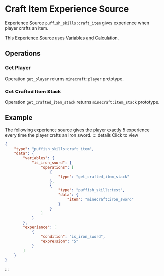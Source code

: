 # Craft Item Experience Source

Experience Source `puffish_skills:craft_item` gives experience when player crafts an item.

This [Experience Source](/creators/configuration/experience-sources/experience-source) uses [Variables](/creators/configuration/calculations/variables) and [Calculation](/creators/configuration/calculations/calculation).

## Operations

### Get Player

Operation `get_player` returns `minecraft:player` prototype.

### Get Crafted Item Stack

Operation `get_crafted_item_stack` returns `minecraft:item_stack` prototype.


## Example

The following experience source gives the player exactly 5 experience every time the player crafts an iron sword.
::: details Click to view
```json
{
	"type": "puffish_skills:craft_item",
	"data": {
		"variables": {
			"is_iron_sword": {
				"operations": [
					{
						"type": "get_crafted_item_stack"
					},
					{
						"type": "puffish_skills:test",
						"data": {
							"item": "minecraft:iron_sword"
						}
					}
				]
			}
		},
		"experience": [
			{
				"condition": "is_iron_sword",
				"expression": "5"
			}
		]
	}
}
```
:::
